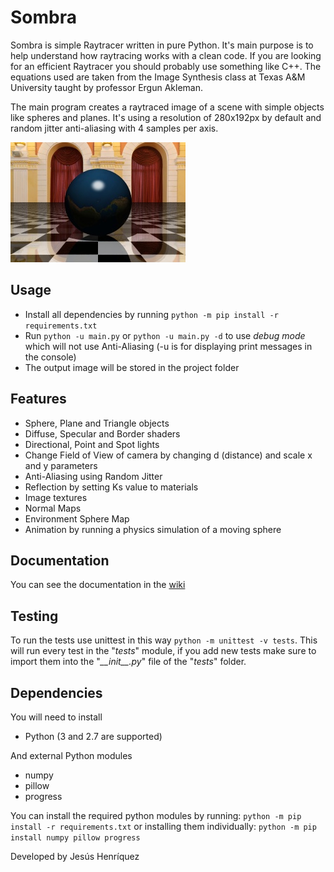 # Sombra

Sombra is simple Raytracer written in pure Python. It's main purpose is to help
understand how raytracing works with a clean code. If you are looking for an
efficient Raytracer you should probably use something like C++. The equations
used are taken from the Image Synthesis class at Texas A&M University taught by
professor Ergun Akleman. 

The main program creates a raytraced image of a scene with simple objects like
spheres and planes. It's using a resolution of 280x192px by default and random
jitter anti-aliasing with 4 samples per axis.

![showcase image](showcase.jpg)

## Usage

- Install all dependencies by running `python -m pip install -r requirements.txt`
- Run `python -u main.py` or `python -u main.py -d` to use _debug mode_ which
will not use Anti-Aliasing (-u is for displaying print messages in the console)
- The output image will be stored in the project folder

## Features

- Sphere, Plane and Triangle objects
- Diffuse, Specular and Border shaders
- Directional, Point and Spot lights
- Change Field of View of camera by changing d (distance) and scale x and y
parameters
- Anti-Aliasing using Random Jitter
- Reflection by setting Ks value to materials
- Image textures
- Normal Maps
- Environment Sphere Map
- Animation by running a physics simulation of a moving sphere

## Documentation

You can see the documentation in the [wiki](https://github.com/HenrYxZ/sombra/wiki/Documentation)

## Testing

To run the tests use unittest in this way `python -m unittest -v tests`.
This will run every test in the "_tests_" module, if you add new tests make sure to
import them into the "_\_\_init\_\_.py_" file of the "_tests_" folder.

## Dependencies

You will need to install
- Python (3 and 2.7 are supported)

And external Python modules
- numpy
- pillow
- progress

You can install the required python modules by running:
`python -m pip install -r requirements.txt`
or installing them individually:
`python -m pip install numpy pillow progress`

Developed by Jesús Henríquez
